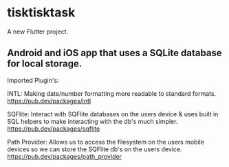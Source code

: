 # tisktisktask

A new Flutter project.

## Android and iOS app that uses a SQLite database for local storage.





Imported Plugin's:

INTL:
Making date/number formatting more readable to standard formats.
https://pub.dev/packages/intl

SQFlite: 
Interact with SQFlite databases on the users device & uses built in SQL helpers to make interacting with the db's much simpler.
https://pub.dev/packages/sqflite


Path Provider:
Allows us to access the filesystem on the users mobile devices so we can store the SQFlite db's on the users device.
https://pub.dev/packages/path_provider




